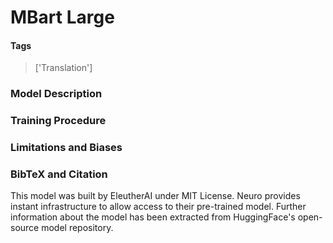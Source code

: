 # MBart Large

#### Tags

> ['Translation']

### Model Description

### Training Procedure

### Limitations and Biases

### BibTeX and Citation

This model was built by EleutherAI under MIT License. Neuro provides instant infrastructure to allow access to their pre-trained model. Further information about the model has been extracted from HuggingFace's open-source model repository.
